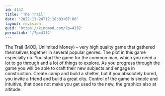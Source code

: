```yaml
---
id: 4132
title: 'The Trail'
date: '2022-11-24T12:18:03+07:00'
layout: revision
guid: 'https://kindmod.com/?p=4132'
permalink: '/?p=4132'
---
```


The Trail (MOD, Unlimited Money) – very high quality game that gathered themselves together in several popular genres. The plot in this game especially no. You start the game for the common man, which you need a lot to go through and a lot of things to explore. As you progress through the game you will be able to craft their new subjects and engage in construction. Create camp and build a shelter, but if you absolutely bored, you invite a friend and build a great city. Control of the game is simple and intuitive, that does not make you get used to the new, the graphics also at altitude.